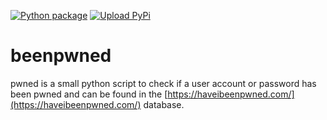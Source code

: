 [![Python package](https://github.com/rangulvers/beenpwned/actions/workflows/python-package.yml/badge.svg)](https://github.com/rangulvers/beenpwned/actions/workflows/python-package.yml)
[![Upload PyPi](https://github.com/rangulvers/beenpwned/actions/workflows/python-publish.yml/badge.svg)](https://github.com/rangulvers/beenpwned/actions/workflows/python-publish.yml)


# beenpwned
pwned is a small python script to check if a user account or password has been pwned and can be found in the [https://haveibeenpwned.com/](https://haveibeenpwned.com/) database.

